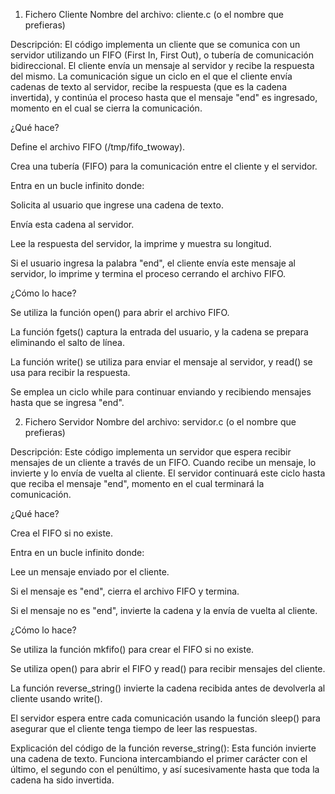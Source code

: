 1. Fichero Cliente
Nombre del archivo: cliente.c (o el nombre que prefieras)

Descripción: El código implementa un cliente que se comunica con un servidor utilizando un FIFO (First In, First Out), o tubería de comunicación bidireccional. El cliente envía un mensaje al servidor y recibe la respuesta del mismo. La comunicación sigue un ciclo en el que el cliente envía cadenas de texto al servidor, recibe la respuesta (que es la cadena invertida), y continúa el proceso hasta que el mensaje "end" es ingresado, momento en el cual se cierra la comunicación.

¿Qué hace?

Define el archivo FIFO (/tmp/fifo_twoway).

Crea una tubería (FIFO) para la comunicación entre el cliente y el servidor.

Entra en un bucle infinito donde:

Solicita al usuario que ingrese una cadena de texto.

Envía esta cadena al servidor.

Lee la respuesta del servidor, la imprime y muestra su longitud.

Si el usuario ingresa la palabra "end", el cliente envía este mensaje al servidor, lo imprime y termina el proceso cerrando el archivo FIFO.

¿Cómo lo hace?

Se utiliza la función open() para abrir el archivo FIFO.

La función fgets() captura la entrada del usuario, y la cadena se prepara eliminando el salto de línea.

La función write() se utiliza para enviar el mensaje al servidor, y read() se usa para recibir la respuesta.

Se emplea un ciclo while para continuar enviando y recibiendo mensajes hasta que se ingresa "end".

2. Fichero Servidor
Nombre del archivo: servidor.c (o el nombre que prefieras)

Descripción: Este código implementa un servidor que espera recibir mensajes de un cliente a través de un FIFO. Cuando recibe un mensaje, lo invierte y lo envía de vuelta al cliente. El servidor continuará este ciclo hasta que reciba el mensaje "end", momento en el cual terminará la comunicación.

¿Qué hace?

Crea el FIFO si no existe.

Entra en un bucle infinito donde:

Lee un mensaje enviado por el cliente.

Si el mensaje es "end", cierra el archivo FIFO y termina.

Si el mensaje no es "end", invierte la cadena y la envía de vuelta al cliente.

¿Cómo lo hace?

Se utiliza la función mkfifo() para crear el FIFO si no existe.

Se utiliza open() para abrir el FIFO y read() para recibir mensajes del cliente.

La función reverse_string() invierte la cadena recibida antes de devolverla al cliente usando write().

El servidor espera entre cada comunicación usando la función sleep() para asegurar que el cliente tenga tiempo de leer las respuestas.

Explicación del código de la función reverse_string():
Esta función invierte una cadena de texto. Funciona intercambiando el primer carácter con el último, el segundo con el penúltimo, y así sucesivamente hasta que toda la cadena ha sido invertida.